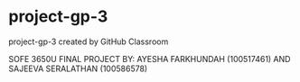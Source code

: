 # project-gp-3
project-gp-3 created by GitHub Classroom
 
 SOFE 3650U FINAL PROJECT 
 BY:  AYESHA FARKHUNDAH (100517461)
 AND  SAJEEVA SERALATHAN (100586578)
 
